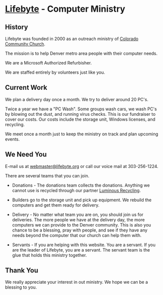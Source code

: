 [Lifebyte](http://lifebyte.org/) - Computer Ministry
================================

History
--------
Lifebyte was founded in 2000 as an outreach ministry of [Colorado Community Church](http://www.coloradocommunity.org).

The mission is to help Denver metro area people with their computer needs.

We are a Microsoft Authorized Refurbisher.

We are staffed entirely by volunteers just like you.

Current Work
-------------

We plan a delivery day once a month. We try to deliver around 20 PC's.

Twice a year we have a "PC Wash". Some groups wash cars, we wash PC's by blowing out the dust, and running virus checks. This is our fundraiser to cover our costs. Our costs include the storage unit, Windows licenses, and recycling.

We meet once a month just to keep the ministry on track and plan upcoming events.

We Need You
------------

E-mail us at [webmaster@lifebyte.org](mailto:webmaster@lifebyte.org) or call our voice mail at 303-256-1224.

There are several teams that you can join. 

* Donations - The donations team collects the donations. Anything we cannot use is recycled through our partner [Luminous Recycling](http://www.luminousrecycling.com/wp/).

* Builders go to the storage unit and pick up equipment. We rebuild the computers and get them ready for delivery.

* Delivery - No matter what team you are on, you should join us for deliveries. The more people we have at the delivery day, the more computers we can provide to the Denver community. This is also you chance to be a blessing, pray with people, and see if they have any needs beyond the computer that our church can help them with.

* Servants - If you are helping with this website. You are a servant. If you are the leader of Lifebyte, you are a servant. The servant team is the glue that holds this ministry together. 

Thank You
----------

We really appreciate your interest in out ministry. We hope we can be a blessing to you.
